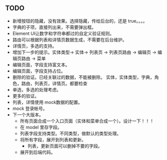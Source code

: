 ## TODO
* 新增按钮的隐藏，没有效果。选择隐藏，传给后台的，还是 true。。。。
* 字典的子项，直接列出来，不需要弹出框。
* Element UI让数字和字符串都过的自定义验证规则。
* 路由可以根据列表和详情页数据生成，不需要在后台维护。
* 详情页，多选的支持。
* 增加下一步的提示。实体类型-> 实体-> 列表页 -> 列表页路由 -> 编辑页 -> 编辑页路由 -> 菜单
* 编辑页面，字段支持富文本。
* 编辑页面，字段支持占位。
* 删除的验证。已经关联过的数据，不能被删除。 实体，实体类型，字典，角色，路由，列表页，详情页。都要检查
* 单选，多选的处理考虑。
* 更多的验证。
* 列表，详情使用 mock数据的配置。
* mock 登录帐号。
* 下一个大版本。
  * 所有页面合成一个入口页面（实体和菜单合成一个）。设计一下！！！
  * 在 model 里存字段。
  * 列表字段支持类型。不同类型，做默认的类型处理。
  * 将所有字段，展开到列表和更新。
    * 列表，更新页面可以删掉不要的字段。
  * 展开到后端代码。
